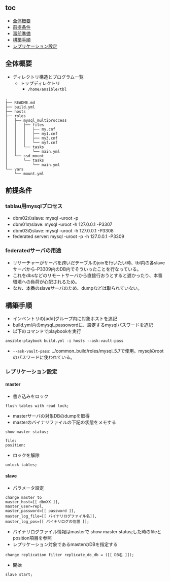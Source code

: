 ## toc
* [全体概要](#全体概要)
* [前提条件](#前提条件)
* [事前準備](#事前準備)
* [構築手順](#構築手順)
* [レプリケーション設定](#レプリケーション設定)

## 全体概要
* ディレクトリ構造とプログラム一覧
	* トップディレクトリ
		* `/home/ansible/tbl`

```
.
├── README.md
├── build.yml
├── hosts
├── roles
│   ├── mysql_multiproccess
│   │   ├── files
│   │   │   ├── my.cnf
│   │   │   ├── my1.cnf
│   │   │   ├── my3.cnf
│   │   │   └── myf.cnf
│   │   └── tasks
│   │       └── main.yml
│   └── ssd_mount
│       └── tasks
│           └── main.yml
└── vars
    └── mount.yml
```

## 前提条件
### tablau用mysqlプロセス
* dbm02のslave: mysql -uroot -p
* dbm01のslave: mysql -uroot -h 127.0.0.1 -P3307
* dbm03のslave: mysql -uroot -h 127.0.0.1 -P3308
* federated server: mysql -uroot -p -h 127.0.0.1 -P3309

### federatedサーバの用途
* リサーチャーがサーバを跨いだテーブルのjoinを行いたい時、tbl内の各slaveサーバから-P3309内のDB内でそういったことを行なっている。
* これをdbsなどのリモートサーバから直接行おうとすると遅かったり、本番環境への負荷が心配されるため。
* なお、本番のslaveサーバのため、dumpなどは取られていない。

## 構築手順
* インベントリの[add]グループ内に対象ホストを追記
* build.yml内のmysql_passowordに、設定するmysqlパスワードを追記
* 以下のコマンドでplaybookを実行

```
ansible-playbook build.yml -i hosts --ask-vault-pass
```

* `--ask-vault-pass`: ../common_build/roles/mysql_5.7で使用。mysqlのrootのパスワードに使われている。

### レプリケーション設定
#### master
* 書き込みをロック

```
flush tables with read lock;
```

* masterサーバの対象DBのdumpを取得
* masterのバイナリファイルの下記の状態をメモする

```
show master status;

file:
position:
```

* ロックを解除

```
unlock tables;
```

#### slave
* パラメータ設定

```
change master to
master_host=[[ dbmXX ]],
master_user=repl,
master_password=[[ password ]],
master_log_file=[[ バイナリログファイル名]],
master_log_pos=[[ バイナリログの位置 ]];
```

* バイナリログファイル情報はmasterで show master status;した時のfileとposition項目を参照
* レプリケーション対象であるmasterのDBを指定する

```
change replication filter replicate_do_db = ([[ DB名 ]]);
```

* 開始

```
slave start;
```

